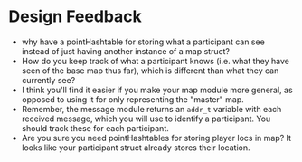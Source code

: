 # Design Feedback

* why have a pointHashtable for storing what a participant can see instead of just having another instance of a map struct?
* How do you keep track of what a participant knows (i.e. what they have seen of the base map thus far), which is different than what they can currently see?
* I think you'll find it easier if you make your map module more general, as opposed to using it for only representing the "master" map.
* Remember, the message module returns an `addr_t` variable with each received message, which you will use to identify a participant. You should track these for each participant.
* Are you sure you need pointHashtables for storing player locs in map? It looks like your participant struct already stores their location.